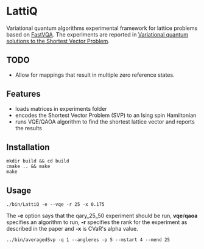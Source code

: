# LattiQ
Variational quantum algorithms experimental framework for lattice problems based on [FastVQA](https://github.com/Milos9304/FastVQA). The experiments are reported in [Variational quantum solutions to the Shortest Vector Problem](https://arxiv.org/abs/2202.06757?fbclid=IwAR1BMNjJZ2KCKjE3vckYgiRg4V5hE-aDMDIpO9CqDwwM8tAN7tD9PW1QojU).

## TODO
- Allow for mappings that result in multiple zero reference states.

## Features
- loads matrices in experiments folder
- encodes the Shortest Vector Problem (SVP) to an Ising spin Hamiltonian
- runs VQE/QAOA algorithm to find the shortest lattice vector and reports the results

## Installation
```
mkdir build && cd build
cmake .. && make
make
```

## Usage
```
./bin/LattiQ -e --vqe -r 25 -x 0.175
```
The **-e** option says that the qary_25_50 experiment should be run, **vqe**/**qaoa** specifies an algorithm to run, **-r** specifies the rank for the experiment as described in the paper and **-x** is CVaR's alpha value.

```
../bin/averagedSvp -q 1 --angleres -p 5 --mstart 4 --mend 25 
```
